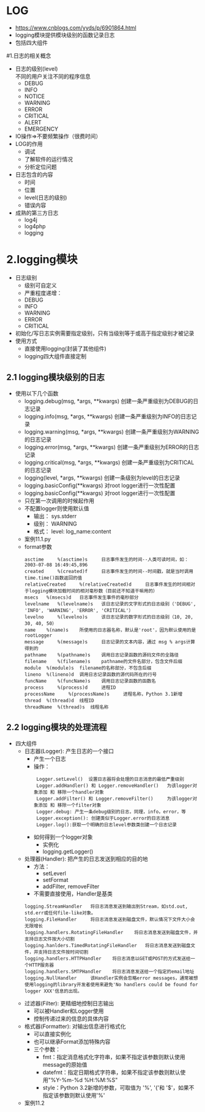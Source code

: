 # LOG
- https://www.cnblogs.com/yyds/p/6901864.html
- logging模块提供模块级别的函数记录日志
- 包括四大组件

#1.日志的相关概念
- 日志的级别(level)  
不同的用户关注不同的程序信息
    - DEBUG
    - INFO
    - NOTICE
    - WARNING
    - ERROR
    - CRITICAL
    - ALERT
    - EMERGENCY
- IO操作=>不要频繁操作（很费时间）
- LOG的作用
    - 调试
    - 了解软件的运行情况
    - 分析定位问题 
- 日志包含的内容
    - 时间
    - 位置
    - level(日志的级别)       
    - 错误内容
- 成熟的第三方日志
    - log4j
    - log4php
    - logging
# 2.logging模块
- 日志级别
    - 级别可自定义
    - 严重程度递增：
    - DEBUG
    - INFO
    - WARNING
    - ERROR
    - CRITICAL
- 初始化/写日志实例需要指定级别，只有当级别等于或高于指定级别才被记录
- 使用方式
    - 直接使用logging(封装了其他组件)    
    - logging四大组件直接定制
## 2.1 logging模块级别的日志
- 使用以下几个函数
    - logging.debug(msg, *args, **kwargs)  创建一条严重级别为DEBUG的日志记录
    - logging.info(msg, *args, **kwargs)   创建一条严重级别为INFO的日志记录
    - logging.warning(msg, *args, **kwargs)   创建一条严重级别为WARNING的日志记录
    - logging.error(msg, *args, **kwargs)   创建一条严重级别为ERROR的日志记录
    - logging.critical(msg, *args, **kwargs)   创建一条严重级别为CRITICAL的日志记录 
    - logging(level, *args, **kwargs)  创建一条级别为level的日志记录
    - logging.basicConfig(**kwargs)  对root logger进行一次性配置
    - logging.basicConfig(**kwargs)  对root logger进行一次性配置    
    - 只在第一次调用的时候起作用
    - 不配置logger则使用默认值
        - 输出： sys.stderr
        - 级别： WARNING
        - 格式： level: log_name:content     
    - 案例11.1.py
    - format参数
        ```
        asctime 	%(asctime)s 	日志事件发生的时间--人类可读时间，如：2003-07-08 16:49:45,896
        created 	%(created)f 	日志事件发生的时间--时间戳，就是当时调用time.time()函数返回的值
        relativeCreated 	%(relativeCreated)d 	日志事件发生的时间相对于logging模块加载时间的相对毫秒数（目前还不知道干嘛用的）
        msecs 	%(msecs)d 	日志事件发生事件的毫秒部分
        levelname 	%(levelname)s 	该日志记录的文字形式的日志级别（'DEBUG', 'INFO', 'WARNING', 'ERROR', 'CRITICAL'）
        levelno 	%(levelno)s 	该日志记录的数字形式的日志级别（10, 20, 30, 40, 50）
        name 	%(name)s 	所使用的日志器名称，默认是'root'，因为默认使用的是 rootLogger
        message 	%(message)s 	日志记录的文本内容，通过 msg % args计算得到的
        pathname 	%(pathname)s 	调用日志记录函数的源码文件的全路径
        filename 	%(filename)s 	pathname的文件名部分，包含文件后缀
        module 	%(module)s 	filename的名称部分，不包含后缀
        lineno 	%(lineno)d 	调用日志记录函数的源代码所在的行号
        funcName 	%(funcName)s 	调用日志记录函数的函数名
        process 	%(process)d 	进程ID
        processName 	%(processName)s 	进程名称，Python 3.1新增
        thread 	%(thread)d 	线程ID
        threadName 	%(thread)s 	线程名称
        ```
## 2.2 logging模块的处理流程
- 四大组件
    - 日志器(Logger): 产生日志的一个接口
        - 产生一个日志
        - 操作：
            ```
             Logger.setLevel() 	设置日志器将会处理的日志消息的最低严重级别
             Logger.addHandler() 和 Logger.removeHandler() 	为该logger对象添加 和 移除一个handler对象
             Logger.addFilter() 和 Logger.removeFilter() 	为该logger对象添加 和 移除一个filter对象
             Logger.debug: 产生一条debug级别的日志，同理，info，error，等
             Logger.exception(): 创建类似于Logger.error的日志消息
             Logger.log():获取一个明确的日志level参数类创建一个日志记录
            ```
        - 如何得到一个logger对象
            - 实例化
            - logging.getLogger()
    - 处理器(Handler): 把产生的日志发送到相应的目的地
        - 方法：
            - setLeverl
            - setFormat
            - addFilter, removeFilter
        - 不需要直接使用，Handler是基类
        ```
        logging.StreamHandler 	将日志消息发送到输出到Stream，如std.out, std.err或任何file-like对象。
        logging.FileHandler 	将日志消息发送到磁盘文件，默认情况下文件大小会无限增长
        logging.handlers.RotatingFileHandler 	将日志消息发送到磁盘文件，并支持日志文件按大小切割
        logging.hanlders.TimedRotatingFileHandler 	将日志消息发送到磁盘文件，并支持日志文件按时间切割
        logging.handlers.HTTPHandler 	将日志消息以GET或POST的方式发送给一个HTTP服务器
        logging.handlers.SMTPHandler 	将日志消息发送给一个指定的email地址
        logging.NullHandler 	该Handler实例会忽略error messages，通常被想使用logging的library开发者使用来避免'No handlers could be found for logger XXX'信息的出现。
        ```
    - 过滤器(Filter): 更精细地控制日志输出
        - 可以被Handler和Logger使用
        - 控制传递过来的信息的具体内容
    - 格式器(Formatter): 对输出信息进行格式化
        - 可以直接实例化
        - 也可以继承Format添加特殊内容
        - 三个参数： 
            - fmt：指定消息格式化字符串，如果不指定该参数则默认使用message的原始值
            - datefmt：指定日期格式字符串，如果不指定该参数则默认使用"%Y-%m-%d %H:%M:%S"
            - style：Python 3.2新增的参数，可取值为 '%', '{'和 '$'，如果不指定该参数则默认使用'%'
    - 案例11.2
         
    
        